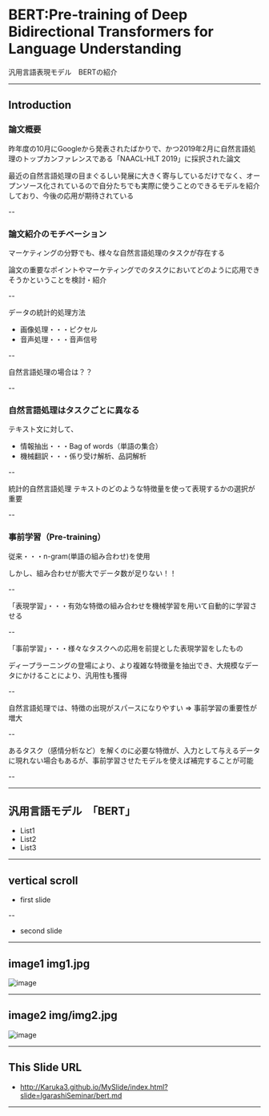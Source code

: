 # BERT:Pre-training of Deep Bidirectional Transformers for Language Understanding

汎用言語表現モデル　BERTの紹介

---

## Introduction
### 論文概要
昨年度の10月にGoogleから発表されたばかりで、かつ2019年2月に自然言語処理のトップカンファレンスである「NAACL-HLT 2019」に採択された論文

最近の自然言語処理の目まぐるしい発展に大きく寄与しているだけでなく、オープンソース化されているので自分たちでも実際に使うことのできるモデルを紹介しており、今後の応用が期待されている

--

### 論文紹介のモチベーション
マーケティングの分野でも、様々な自然言語処理のタスクが存在する

論文の重要なポイントやマーケティングでのタスクにおいてどのように応用できそうかということを検討・紹介

--

データの統計的処理方法

- 画像処理・・・ピクセル
- 音声処理・・・音声信号

--

自然言語処理の場合は？？

--
### 自然言語処理はタスクごとに異なる
テキスト文に対して、

- 情報抽出・・・Bag of words（単語の集合）
- 機械翻訳・・・係り受け解析、品詞解析

--

統計的自然言語処理
テキストのどのような<span font-color = "white">特徴量</span>を使って表現するかの選択が重要

--

### 事前学習（Pre-training）

従来・・・n-gram(単語の組み合わせ)を使用

しかし、組み合わせが膨大でデータ数が足りない！！

--

「表現学習」・・・有効な特徴の組み合わせを機械学習を用いて自動的に学習させる

--

「事前学習」・・・様々なタスクへの応用を前提とした表現学習をしたもの

ディープラーニングの登場により、より複雑な特徴量を抽出でき、大規模なデータにかけることにより、汎用性も獲得

--

自然言語処理では、特徴の出現がスパースになりやすい
⇒ 事前学習の重要性が増大

--

あるタスク（感情分析など）を解くのに必要な特徴が、入力として与えるデータに現れない場合もあるが、事前学習させたモデルを使えば補完することが可能

--

---

## 汎用言語モデル　「BERT」

- List1
- List2
- List3

---

## vertical scroll

- first slide

--

- second slide

---

## image1 img1.jpg

![image](img1.jpg)

---

## image2 img/img2.jpg

![image](img/img2.jpg)

---

## This Slide URL

- http://Karuka3.github.io/MySlide/index.html?slide=IgarashiSeminar/bert.md
---

